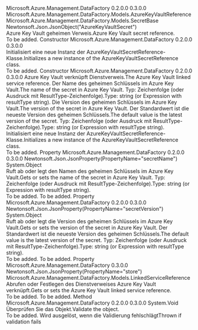 <Type Name="AzureKeyVaultSecretReference" FullName="Microsoft.Azure.Management.DataFactory.Models.AzureKeyVaultSecretReference">
  <TypeSignature Language="C#" Value="public class AzureKeyVaultSecretReference : Microsoft.Azure.Management.DataFactory.Models.SecretBase" />
  <TypeSignature Language="ILAsm" Value=".class public auto ansi beforefieldinit AzureKeyVaultSecretReference extends Microsoft.Azure.Management.DataFactory.Models.SecretBase" />
  <TypeSignature Language="DocId" Value="T:Microsoft.Azure.Management.DataFactory.Models.AzureKeyVaultSecretReference" />
  <TypeSignature Language="VB.NET" Value="Public Class AzureKeyVaultSecretReference&#xA;Inherits SecretBase" />
  <TypeSignature Language="F#" Value="type AzureKeyVaultSecretReference = class&#xA;    inherit SecretBase" />
  <AssemblyInfo>
    <AssemblyName>Microsoft.Azure.Management.DataFactory</AssemblyName>
    <AssemblyVersion>0.2.0.0</AssemblyVersion>
    <AssemblyVersion>0.3.0.0</AssemblyVersion>
  </AssemblyInfo>
  <Base>
    <BaseTypeName>Microsoft.Azure.Management.DataFactory.Models.AzureKeyVaultReference</BaseTypeName>
    <BaseTypeName FrameworkAlternate="azure-dotnet">Microsoft.Azure.Management.DataFactory.Models.SecretBase</BaseTypeName>
  </Base>
  <Interfaces />
  <Attributes>
    <Attribute>
      <AttributeName>Newtonsoft.Json.JsonObject("AzureKeyVaultSecret")</AttributeName>
    </Attribute>
  </Attributes>
  <Docs>
    <summary>
            <span data-ttu-id="c6186-101">Azure Key Vault geheimen Verweis.</span><span class="sxs-lookup"><span data-stu-id="c6186-101">Azure Key Vault secret reference.</span></span>
            </summary>
    <remarks>To be added.</remarks>
  </Docs>
  <Members>
    <Member MemberName=".ctor">
      <MemberSignature Language="C#" Value="public AzureKeyVaultSecretReference ();" />
      <MemberSignature Language="ILAsm" Value=".method public hidebysig specialname rtspecialname instance void .ctor() cil managed" />
      <MemberSignature Language="DocId" Value="M:Microsoft.Azure.Management.DataFactory.Models.AzureKeyVaultSecretReference.#ctor" />
      <MemberSignature Language="VB.NET" Value="Public Sub New ()" />
      <MemberType>Constructor</MemberType>
      <AssemblyInfo>
        <AssemblyName>Microsoft.Azure.Management.DataFactory</AssemblyName>
        <AssemblyVersion>0.2.0.0</AssemblyVersion>
        <AssemblyVersion>0.3.0.0</AssemblyVersion>
      </AssemblyInfo>
      <Parameters />
      <Docs>
        <summary>
            <span data-ttu-id="c6186-102">Initialisiert eine neue Instanz der AzureKeyVaultSecretReference-Klasse.</span><span class="sxs-lookup"><span data-stu-id="c6186-102">Initializes a new instance of the AzureKeyVaultSecretReference class.</span></span>
            </summary>
        <remarks>To be added.</remarks>
      </Docs>
    </Member>
    <Member MemberName=".ctor">
      <MemberSignature Language="C#" Value="public AzureKeyVaultSecretReference (Microsoft.Azure.Management.DataFactory.Models.LinkedServiceReference store, object secretName, object secretVersion = null);" />
      <MemberSignature Language="ILAsm" Value=".method public hidebysig specialname rtspecialname instance void .ctor(class Microsoft.Azure.Management.DataFactory.Models.LinkedServiceReference store, object secretName, object secretVersion) cil managed" />
      <MemberSignature Language="DocId" Value="M:Microsoft.Azure.Management.DataFactory.Models.AzureKeyVaultSecretReference.#ctor(Microsoft.Azure.Management.DataFactory.Models.LinkedServiceReference,System.Object,System.Object)" />
      <MemberSignature Language="VB.NET" Value="Public Sub New (store As LinkedServiceReference, secretName As Object, Optional secretVersion As Object = null)" />
      <MemberSignature Language="F#" Value="new Microsoft.Azure.Management.DataFactory.Models.AzureKeyVaultSecretReference : Microsoft.Azure.Management.DataFactory.Models.LinkedServiceReference * obj * obj -&gt; Microsoft.Azure.Management.DataFactory.Models.AzureKeyVaultSecretReference" Usage="new Microsoft.Azure.Management.DataFactory.Models.AzureKeyVaultSecretReference (store, secretName, secretVersion)" />
      <MemberType>Constructor</MemberType>
      <AssemblyInfo>
        <AssemblyName>Microsoft.Azure.Management.DataFactory</AssemblyName>
        <AssemblyVersion>0.2.0.0</AssemblyVersion>
        <AssemblyVersion>0.3.0.0</AssemblyVersion>
      </AssemblyInfo>
      <Parameters>
        <Parameter Name="store" Type="Microsoft.Azure.Management.DataFactory.Models.LinkedServiceReference" />
        <Parameter Name="secretName" Type="System.Object" />
        <Parameter Name="secretVersion" Type="System.Object" />
      </Parameters>
      <Docs>
        <param name="store"><span data-ttu-id="c6186-103">Azure Key Vault verknüpft Dienstverweis.</span><span class="sxs-lookup"><span data-stu-id="c6186-103">The Azure Key Vault linked service reference.</span></span></param>
        <param name="secretName"><span data-ttu-id="c6186-104">Der Name des geheimen Schlüssels im Azure Key Vault.</span><span class="sxs-lookup"><span data-stu-id="c6186-104">The name of the secret in Azure Key Vault.</span></span>
            <span data-ttu-id="c6186-105">Typ: Zeichenfolge (oder Ausdruck mit ResultType-Zeichenfolge).</span><span class="sxs-lookup"><span data-stu-id="c6186-105">Type: string (or Expression with resultType string).</span></span></param>
        <param name="secretVersion"><span data-ttu-id="c6186-106">Die Version des geheimen Schlüssels im Azure Key Vault.</span><span class="sxs-lookup"><span data-stu-id="c6186-106">The version of the secret in Azure Key Vault.</span></span> <span data-ttu-id="c6186-107">Der Standardwert ist die neueste Version des geheimen Schlüssels.</span><span class="sxs-lookup"><span data-stu-id="c6186-107">The default value is the latest version of the secret.</span></span> <span data-ttu-id="c6186-108">Typ: Zeichenfolge (oder Ausdruck mit ResultType-Zeichenfolge).</span><span class="sxs-lookup"><span data-stu-id="c6186-108">Type: string (or Expression with resultType string).</span></span></param>
        <summary>
            <span data-ttu-id="c6186-109">Initialisiert eine neue Instanz der AzureKeyVaultSecretReference-Klasse.</span><span class="sxs-lookup"><span data-stu-id="c6186-109">Initializes a new instance of the AzureKeyVaultSecretReference class.</span></span>
            </summary>
        <remarks>To be added.</remarks>
      </Docs>
    </Member>
    <Member MemberName="SecretName">
      <MemberSignature Language="C#" Value="public object SecretName { get; set; }" />
      <MemberSignature Language="ILAsm" Value=".property instance object SecretName" />
      <MemberSignature Language="DocId" Value="P:Microsoft.Azure.Management.DataFactory.Models.AzureKeyVaultSecretReference.SecretName" />
      <MemberSignature Language="VB.NET" Value="Public Property SecretName As Object" />
      <MemberSignature Language="F#" Value="member this.SecretName : obj with get, set" Usage="Microsoft.Azure.Management.DataFactory.Models.AzureKeyVaultSecretReference.SecretName" />
      <MemberType>Property</MemberType>
      <AssemblyInfo>
        <AssemblyName>Microsoft.Azure.Management.DataFactory</AssemblyName>
        <AssemblyVersion>0.2.0.0</AssemblyVersion>
        <AssemblyVersion>0.3.0.0</AssemblyVersion>
      </AssemblyInfo>
      <Attributes>
        <Attribute>
          <AttributeName>Newtonsoft.Json.JsonProperty(PropertyName="secretName")</AttributeName>
        </Attribute>
      </Attributes>
      <ReturnValue>
        <ReturnType>System.Object</ReturnType>
      </ReturnValue>
      <Docs>
        <summary>
            <span data-ttu-id="c6186-110">Ruft ab oder legt den Namen des geheimen Schlüssels im Azure Key Vault.</span><span class="sxs-lookup"><span data-stu-id="c6186-110">Gets or sets the name of the secret in Azure Key Vault.</span></span> <span data-ttu-id="c6186-111">Typ: Zeichenfolge (oder Ausdruck mit ResultType-Zeichenfolge).</span><span class="sxs-lookup"><span data-stu-id="c6186-111">Type: string (or Expression with resultType string).</span></span>
            </summary>
        <value>To be added.</value>
        <remarks>To be added.</remarks>
      </Docs>
    </Member>
    <Member MemberName="SecretVersion">
      <MemberSignature Language="C#" Value="public object SecretVersion { get; set; }" />
      <MemberSignature Language="ILAsm" Value=".property instance object SecretVersion" />
      <MemberSignature Language="DocId" Value="P:Microsoft.Azure.Management.DataFactory.Models.AzureKeyVaultSecretReference.SecretVersion" />
      <MemberSignature Language="VB.NET" Value="Public Property SecretVersion As Object" />
      <MemberSignature Language="F#" Value="member this.SecretVersion : obj with get, set" Usage="Microsoft.Azure.Management.DataFactory.Models.AzureKeyVaultSecretReference.SecretVersion" />
      <MemberType>Property</MemberType>
      <AssemblyInfo>
        <AssemblyName>Microsoft.Azure.Management.DataFactory</AssemblyName>
        <AssemblyVersion>0.2.0.0</AssemblyVersion>
        <AssemblyVersion>0.3.0.0</AssemblyVersion>
      </AssemblyInfo>
      <Attributes>
        <Attribute>
          <AttributeName>Newtonsoft.Json.JsonProperty(PropertyName="secretVersion")</AttributeName>
        </Attribute>
      </Attributes>
      <ReturnValue>
        <ReturnType>System.Object</ReturnType>
      </ReturnValue>
      <Docs>
        <summary>
            <span data-ttu-id="c6186-112">Ruft ab oder legt die Version des geheimen Schlüssels im Azure Key Vault.</span><span class="sxs-lookup"><span data-stu-id="c6186-112">Gets or sets the version of the secret in Azure Key Vault.</span></span> <span data-ttu-id="c6186-113">Der Standardwert ist die neueste Version des geheimen Schlüssels.</span><span class="sxs-lookup"><span data-stu-id="c6186-113">The default value is the latest version of the secret.</span></span> <span data-ttu-id="c6186-114">Typ: Zeichenfolge (oder Ausdruck mit ResultType-Zeichenfolge).</span><span class="sxs-lookup"><span data-stu-id="c6186-114">Type: string (or Expression with resultType string).</span></span>
            </summary>
        <value>To be added.</value>
        <remarks>To be added.</remarks>
      </Docs>
    </Member>
    <Member MemberName="Store">
      <MemberSignature Language="C#" Value="public Microsoft.Azure.Management.DataFactory.Models.LinkedServiceReference Store { get; set; }" />
      <MemberSignature Language="ILAsm" Value=".property instance class Microsoft.Azure.Management.DataFactory.Models.LinkedServiceReference Store" />
      <MemberSignature Language="DocId" Value="P:Microsoft.Azure.Management.DataFactory.Models.AzureKeyVaultSecretReference.Store" />
      <MemberSignature Language="VB.NET" Value="Public Property Store As LinkedServiceReference" />
      <MemberSignature Language="F#" Value="member this.Store : Microsoft.Azure.Management.DataFactory.Models.LinkedServiceReference with get, set" Usage="Microsoft.Azure.Management.DataFactory.Models.AzureKeyVaultSecretReference.Store" />
      <MemberType>Property</MemberType>
      <AssemblyInfo>
        <AssemblyName>Microsoft.Azure.Management.DataFactory</AssemblyName>
        <AssemblyVersion>0.3.0.0</AssemblyVersion>
      </AssemblyInfo>
      <Attributes>
        <Attribute>
          <AttributeName>Newtonsoft.Json.JsonProperty(PropertyName="store")</AttributeName>
        </Attribute>
      </Attributes>
      <ReturnValue>
        <ReturnType>Microsoft.Azure.Management.DataFactory.Models.LinkedServiceReference</ReturnType>
      </ReturnValue>
      <Docs>
        <summary>
            <span data-ttu-id="c6186-115">Abrufen oder Festlegen des Dienstverweises Azure Key Vault verknüpft.</span><span class="sxs-lookup"><span data-stu-id="c6186-115">Gets or sets the Azure Key Vault linked service reference.</span></span>
            </summary>
        <value>To be added.</value>
        <remarks>To be added.</remarks>
      </Docs>
    </Member>
    <Member MemberName="Validate">
      <MemberSignature Language="C#" Value="public virtual void Validate ();" />
      <MemberSignature Language="ILAsm" Value=".method public hidebysig newslot virtual instance void Validate() cil managed" />
      <MemberSignature Language="DocId" Value="M:Microsoft.Azure.Management.DataFactory.Models.AzureKeyVaultSecretReference.Validate" />
      <MemberSignature Language="VB.NET" Value="Public Overridable Sub Validate ()" />
      <MemberSignature Language="F#" Value="abstract member Validate : unit -&gt; unit&#xA;override this.Validate : unit -&gt; unit" Usage="azureKeyVaultSecretReference.Validate " />
      <MemberType>Method</MemberType>
      <AssemblyInfo>
        <AssemblyName>Microsoft.Azure.Management.DataFactory</AssemblyName>
        <AssemblyVersion>0.2.0.0</AssemblyVersion>
        <AssemblyVersion>0.3.0.0</AssemblyVersion>
      </AssemblyInfo>
      <ReturnValue>
        <ReturnType>System.Void</ReturnType>
      </ReturnValue>
      <Parameters />
      <Docs>
        <summary>
            <span data-ttu-id="c6186-116">Überprüfen Sie das Objekt.</span><span class="sxs-lookup"><span data-stu-id="c6186-116">Validate the object.</span></span>
            </summary>
        <remarks>To be added.</remarks>
        <exception cref="T:Microsoft.Rest.ValidationException">
            <span data-ttu-id="c6186-117">Wird ausgelöst, wenn die Validierung fehlschlägt</span><span class="sxs-lookup"><span data-stu-id="c6186-117">Thrown if validation fails</span></span>
            </exception>
      </Docs>
    </Member>
  </Members>
</Type>